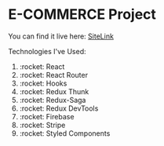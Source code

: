<h1> E-COMMERCE Project </h1>

You can find it live here: [SiteLink](https://e-com-project-live.herokuapp.com/)

Technologies I've Used:

<ol>
  <li> :rocket: React  </li>
  <li> :rocket: React Router  </li>
  <li> :rocket: Hooks  </li>
  <li> :rocket: Redux Thunk  </li>
  <li> :rocket: Redux-Saga  </li>
  <li> :rocket: Redux DevTools  </li>
  <li> :rocket: Firebase  </li>
  <li> :rocket: Stripe  </li>
  <li> :rocket: Styled Components  </li>
 </ol>

